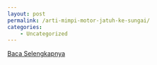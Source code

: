 ```yaml
---
layout: post
permalink: /arti-mimpi-motor-jatuh-ke-sungai/
categories:
    - Uncategorized
---
```


[Baca Selengkapnya](/04)